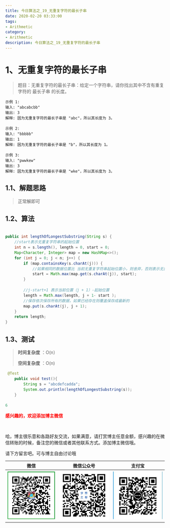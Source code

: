 ```yaml
---
title: 今日算法之_19_无重复字符的最长子串
date: 2020-02-20 03:33:00
tags: 
- Arithmetic
category: 
- Arithmetic
description: 今日算法之_19_无重复字符的最长子串
---
```




# 1、无重复字符的最长子串
> 题目：无重复字符的最长子串：给定一个字符串，请你找出其中不含有重复字符的 最长子串 的长度。



```
示例 1:
输入: "abcabcbb"
输出: 3
解释: 因为无重复字符的最长子串是 "abc"，所以其长度为 3。

示例 2:
输入: "bbbbb"
输出: 1
解释: 因为无重复字符的最长子串是 "b"，所以其长度为 1。

示例 3:
输入: "pwwkew"
输出: 3
解释: 因为无重复字符的最长子串是 "wke"，所以其长度为 3。
```



## 1.1、解题思路 

> 正常解即可



## 1.2、算法

```java

public int lengthOfLongestSubstring(String s) {
    //start表示无重复字符串的起始位置
    int n = s.length(), length = 0, start = 0;
    Map<Character, Integer> map = new HashMap<>();
    for (int j = 0; j < n; j++) {
        if (map.containsKey(s.charAt(j))) {
            //如果相同的数据位置比 当前无重复字符串起始位置小，则舍弃，否则表示无重复字符串起始位置将会变成当前相同位置
            start = Math.max(map.get(s.charAt(j)), start);
        }

        //j-start+1 表示当前位置（j + 1）-起始位置
        length = Math.max(length, j + 1- start );
        //保存依次保存所有的数据，如果已经存在则覆盖保存成最新的
        map.put(s.charAt(j), j + 1);
    }
    return length;
}

```



## 1.3、测试 

>**时间复杂度** ：O(n）    
>
>**空间复杂度** ：O(n)



```java
 @Test
    public void test(){
        String s = "abcdefcadda";
        System.out.println(lengthOfLongestSubstring(s));
    }

6
```








  **<font  color="red">感兴趣的，欢迎添加博主微信 </font>**       

​    

哈，博主很乐意和各路好友交流，如果满意，请打赏博主任意金额，感兴趣的在微信转账的时候，备注您的微信或者其他联系方式。添加博主微信哦。    

请下方留言吧。可与博主自由讨论哦   



|微信 | 微信公众号|支付宝|
|:-------:|:-------:|:------:|
| ![微信](https://raw.githubusercontent.com/HealerJean/HealerJean.github.io/master/assets/img/tctip/weixin.jpg)|![微信公众号](https://raw.githubusercontent.com/HealerJean/HealerJean.github.io/master/assets/img/my/qrcode_for_gh_a23c07a2da9e_258.jpg)|![支付宝](https://raw.githubusercontent.com/HealerJean/HealerJean.github.io/master/assets/img/tctip/alpay.jpg) |



<link rel="stylesheet" href="https://unpkg.com/gitalk/dist/gitalk.css">

<script src="https://unpkg.com/gitalk@latest/dist/gitalk.min.js"></script> 
<div id="gitalk-container"></div>    
 <script type="text/javascript">
    var gitalk = new Gitalk({
		clientID: `1d164cd85549874d0e3a`,
		clientSecret: `527c3d223d1e6608953e835b547061037d140355`,
		repo: `HealerJean.github.io`,
		owner: 'HealerJean',
		admin: ['HealerJean'],
		id: 'AAAAAAAAAAAAAAA',
    });
    gitalk.render('gitalk-container');
</script> 

